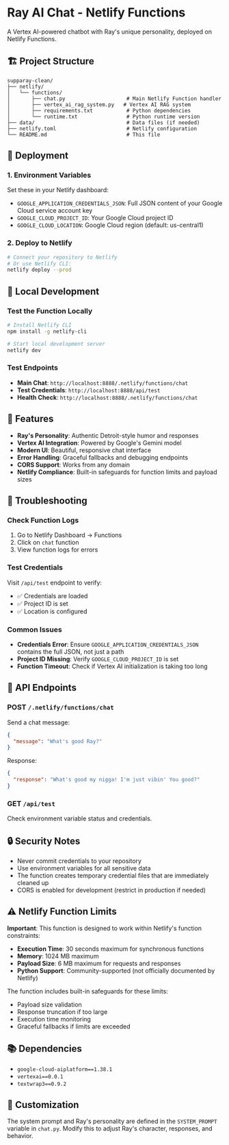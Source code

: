 # Ray AI Chat - Netlify Functions

A Vertex AI-powered chatbot with Ray's unique personality, deployed on Netlify Functions.

## 🏗️ Project Structure

```
supparay-clean/
├── netlify/
│   └── functions/
│       ├── chat.py                    # Main Netlify Function handler
│       ├── vertex_ai_rag_system.py   # Vertex AI RAG system
│       ├── requirements.txt           # Python dependencies
│       └── runtime.txt                # Python runtime version
├── data/                              # Data files (if needed)
├── netlify.toml                       # Netlify configuration
└── README.md                          # This file
```

## 🚀 Deployment

### 1. Environment Variables

Set these in your Netlify dashboard:

- `GOOGLE_APPLICATION_CREDENTIALS_JSON`: Full JSON content of your Google Cloud service account key
- `GOOGLE_CLOUD_PROJECT_ID`: Your Google Cloud project ID
- `GOOGLE_CLOUD_LOCATION`: Google Cloud region (default: us-central1)

### 2. Deploy to Netlify

```bash
# Connect your repository to Netlify
# Or use Netlify CLI:
netlify deploy --prod
```

## 🔧 Local Development

### Test the Function Locally

```bash
# Install Netlify CLI
npm install -g netlify-cli

# Start local development server
netlify dev
```

### Test Endpoints

- **Main Chat**: `http://localhost:8888/.netlify/functions/chat`
- **Test Credentials**: `http://localhost:8888/api/test`
- **Health Check**: `http://localhost:8888/.netlify/functions/chat`

## 🎯 Features

- **Ray's Personality**: Authentic Detroit-style humor and responses
- **Vertex AI Integration**: Powered by Google's Gemini model
- **Modern UI**: Beautiful, responsive chat interface
- **Error Handling**: Graceful fallbacks and debugging endpoints
- **CORS Support**: Works from any domain
- **Netlify Compliance**: Built-in safeguards for function limits and payload sizes

## 🐛 Troubleshooting

### Check Function Logs

1. Go to Netlify Dashboard → Functions
2. Click on `chat` function
3. View function logs for errors

### Test Credentials

Visit `/api/test` endpoint to verify:
- ✅ Credentials are loaded
- ✅ Project ID is set
- ✅ Location is configured

### Common Issues

- **Credentials Error**: Ensure `GOOGLE_APPLICATION_CREDENTIALS_JSON` contains the full JSON, not just a path
- **Project ID Missing**: Verify `GOOGLE_CLOUD_PROJECT_ID` is set
- **Function Timeout**: Check if Vertex AI initialization is taking too long

## 📝 API Endpoints

### POST `/.netlify/functions/chat`
Send a chat message:

```json
{
  "message": "What's good Ray?"
}
```

Response:
```json
{
  "response": "What's good my nigga! I'm just vibin' You good?"
}
```

### GET `/api/test`
Check environment variable status and credentials.

## 🔒 Security Notes

- Never commit credentials to your repository
- Use environment variables for all sensitive data
- The function creates temporary credential files that are immediately cleaned up
- CORS is enabled for development (restrict in production if needed)

## ⚠️ Netlify Function Limits

**Important**: This function is designed to work within Netlify's function constraints:

- **Execution Time**: 30 seconds maximum for synchronous functions
- **Memory**: 1024 MB maximum
- **Payload Size**: 6 MB maximum for requests and responses
- **Python Support**: Community-supported (not officially documented by Netlify)

The function includes built-in safeguards for these limits:
- Payload size validation
- Response truncation if too large
- Execution time monitoring
- Graceful fallbacks if limits are exceeded

## 📚 Dependencies

- `google-cloud-aiplatform==1.38.1`
- `vertexai==0.0.1`
- `textwrap3==0.9.2`

## 🎨 Customization

The system prompt and Ray's personality are defined in the `SYSTEM_PROMPT` variable in `chat.py`. Modify this to adjust Ray's character, responses, and behavior. 